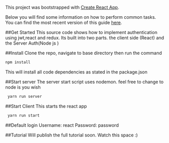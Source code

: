 This project was bootstrapped with [Create React App](https://github.com/facebookincubator/create-react-app).

Below you will find some information on how to perform common tasks.<br>
You can find the most recent version of this guide [here](https://github.com/facebookincubator/create-react-app/blob/master/packages/react-scripts/template/README.md).

##Get Started 
This source code shows how to implement authentication using jwt,react and redux.
Its built into two parts. the client side (React) and the Server Auth(Node js <express>)

##Install 
Clone the repo, navigate to base directory then run the command
```sh
npm install
```
This will install all code dependencies as stated in the package.json

##Start server
The server start script uses nodemon. feel free to change to node is you wish
```sh
 yarn run server
```
##Start Client
This starts the react app

```sh
 yarn run start
```

##Default login
Username: react
Password: password 

##Tutorial 
Will publish the full tutorial soon. Watch this space :) 

